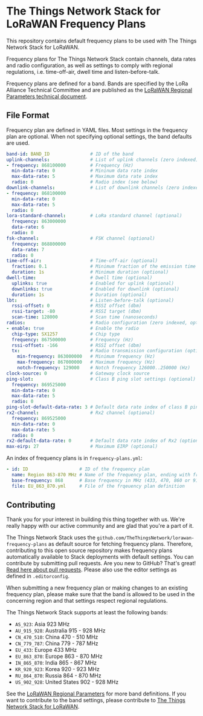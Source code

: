 # The Things Network Stack for LoRaWAN Frequency Plans

This repository contains default frequency plans to be used with The Things Network Stack for LoRaWAN.

Frequency plans for The Things Network Stack contain channels, data rates and radio configuration, as well as settings to comply with regional regulations, i.e. time-off-air, dwell time and listen-before-talk.

Frequency plans are defined for a band. Bands are specified by the LoRa Alliance Technical Committee and are published as the [LoRaWAN Regional Parameters technical document](https://lora-alliance.org/resource-hub).

## File Format

Frequency plan are defined in YAML files. Most settings in the frequency plan are optional. When not specifying optional settings, the band defaults are used.

```yml
band-id: BAND_ID               # ID of the band
uplink-channels:               # List of uplink channels (zero indexed)
- frequency: 868100000         # Frequency (Hz)
  min-data-rate: 0             # Mininum data rate index
  max-data-rate: 5             # Maximum data rate index
  radio: 0                     # Radio index (see below)
downlink-channels:             # List of downlink channels (zero indexed)
- frequency: 868100000
  min-data-rate: 0
  max-data-rate: 5
  radio: 0
lora-standard-channel:         # LoRa standard channel (optional)
  frequency: 863000000
  data-rate: 6
  radio: 0
fsk-channel:                   # FSK channel (optional)
  frequency: 868800000
  data-rate: 7
  radio: 0
time-off-air:                  # Time-off-air (optional)
  fraction: 0.1                # Minimum fraction of the emission time (optional)
  duration: 1s                 # Minimum duration (optional)
dwell-time:                    # Dwell time (optional)
  uplinks: true                # Enabled for uplink (optional)
  downlinks: true              # Enabled for downlink (optional)
  duration: 1s                 # Duration (optional)
lbt:                           # Listen-before-talk (optional)
  rssi-offset: 0               # RSSI offset (dbm)
  rssi-target: -80             # RSSI target (dbm)
  scan-time: 128000            # Scan time (nanoseconds)
radios:                        # Radio configuration (zero indexed, optional)
- enable: true                 # Enable the radio
  chip-type: SX1257            # Chip type
  frequency: 867500000         # Frequency (Hz)
  rssi-offset: -166            # RSSI offset (dbm)
  tx:                          # Radio transmission configuration (optional)
    min-frequency: 863000000   # Minimum frequency (Hz)
    max-frequency: 867000000   # Maximum frequency (Hz)
    notch-frequency: 129000    # Notch frequency 126000..250000 (Hz)
clock-source: 0                # Gateway clock source
ping-slot:                     # Class B ping slot settings (optional)
  frequency: 869525000
  min-data-rate: 0
  max-data-rate: 5
  radio: 0
ping-slot-default-data-rate: 3 # Default data rate index of class B ping slot (optional)
rx2-channel:                   # Rx2 channel (optional)
  frequency: 869525000
  min-data-rate: 0
  max-data-rate: 5
  radio: 0
rx2-default-data-rate: 0       # Default data rate index of Rx2 (optional)
max-eirp: 27                   # Maximum EIRP (optional)
```

An index of frequency plans is in `frequency-plans.yml`:

```yml
- id: ID                   # ID of the frequency plan
  name: Region 863-870 MHz # Name of the frequency plan, ending with frequency ranges
  base-frequency: 868      # Base frequency in MHz (433, 470, 860 or 915)
  file: EU_863_870.yml     # File of the frqeuency plan definition
```

## Contributing

Thank you for your interest in building this thing together with us. We're really happy with our active community and are glad that you're a part of it.

The Things Network Stack uses the `github.com/TheThingsNetwork/lorawan-frequency-plans` as default source for fetching frequency plans. Therefore, contributing to this open source repository makes frequency plans automatically available to Stack deployments with default settings. You can contribute by submitting pull requests. Are you new to GitHub? That's great! [Read here about pull requests](https://help.github.com/articles/about-pull-requests/). Please also use the editor settings as defined in `.editorconfig`.

When submitting a new frequency plan or making changes to an existing frequency plan, please make sure that the band is allowed to be used in the concerning region and that settings respect regional regulations.

The Things Network Stack supports at least the following bands:

- `AS_923`: Asia 923 MHz
- `AU_915_928`: Australia 915 - 928 MHz
- `CN_470_510`: China 470 - 510 MHz
- `CN_779_787`: China 779 - 787 MHz
- `EU_433`: Europe 433 MHz
- `EU_863_870`: Europe 863 - 870 MHz
- `IN_865_870`: India 865 - 867 MHz
- `KR_920_923`: Korea 920 - 923 MHz
- `RU_864_870`: Russia 864 - 870 MHz
- `US_902_928`: United States 902 - 928 MHz

See the [LoRaWAN Regional Parameters](https://lora-alliance.org/resource-hub) for more band definitions. If you want to contribute to the band settings, please contribute to [The Things Network Stack for LoRaWAN](https://github.com/TheThingsNetwork/lorawan-stack).
